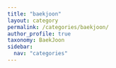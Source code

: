```yaml
---
title: "baekjoon"
layout: category
permalink: /categories/baekjoon/
author_profile: true
taxonomy: BaekJoon
sidebar:
  nav: "categories"
---
```

